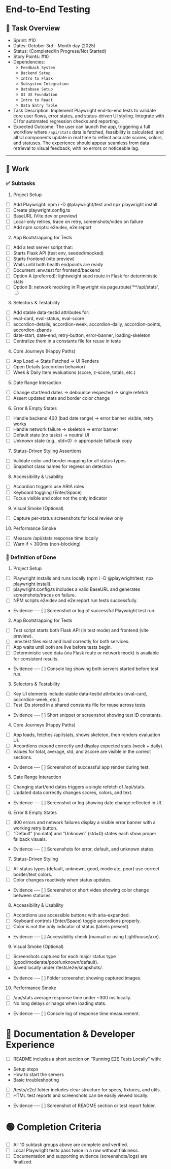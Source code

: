 # End-to-End Testing

## 📝 Task Overview
* Sprint: #10
* Dates: October 3rd - Month day (2025)
* Status: (Completed/In Progress/Not Started)
* Story Points: #10
* Dependencies:
  * `Feedback System`
  * `Backend Setup`
  * `Intro to Flask`
  * `Subsystem Integration`
  * `Database Setup`
  * `UI UX Foundation`
  * `Intro to React`
  * `Data Entry Table`
* Task Description: Implement Playwright end-to-end tests to validate core user flows, error states, and status-driven UI styling. Integrate with CI for automated regression checks and reporting.
* Expected Outcome: The user can launch the app, triggering a full workflow where `/api/stats` data is fetched, feasibility is calculated, and all UI components update in real time to reflect accurate scores, colors, and statuses. The experience should appear seamless from data retrieval to visual feedback, with no errors or noticeable lag.

---

## 🔧 Work

### ✅ Subtasks
1. Project Setup
- [ ] Add Playwright: npm i -D @playwright/test and npx playwright install
- [ ] Create playwright.config.ts
- [ ] BaseURL (Vite dev or preview)
- [ ] Local-only retries, trace on retry, screenshots/video on failure
- [ ] Add npm scripts: e2e:dev, e2e:report

2. App Bootstrapping for Tests
- [ ] Add a test server script that:
- [ ] Starts Flask API (test env, seeded/mocked)
- [ ] Starts frontend (vite preview)
- [ ] Waits until both health endpoints are ready
- [ ] Document .env.test for frontend/backend
- [ ] Option A (preferred): lightweight seed route in Flask for deterministic stats
- [ ] Option B: network mocking in Playwright via page.route('**/api/stats', ...)

3. Selectors & Testability
- [ ] Add stable data-testid attributes for:
- [ ] eval-card, eval-status, eval-score
- [ ] accordion-details, accordion-week, accordion-daily, accordion-points, accordion-zbands
- [ ] date-start, date-end, retry-button, error-banner, loading-skeleton
- [ ] Centralize them in a constants file for reuse in tests

4. Core Journeys (Happy Paths)
- [ ] App Load → Stats Fetched → UI Renders
- [ ] Open Details (accordion behavior)
- [ ] Week & Daily Item evaluations (score, z-score, totals, etc.)

5. Date Range Interaction
- [ ] Change start/end dates → debounce respected → single refetch
- [ ] Assert updated stats and border color change

6. Error & Empty States
- [ ] Handle backend 400 (bad date range) → error banner visible, retry works
- [ ] Handle network failure → skeleton → error banner
- [ ] Default state (no tasks) → neutral UI
- [ ] Unknown state (e.g., std=0) → appropriate fallback copy

7. Status-Driven Styling Assertions
- [ ] Validate color and border mapping for all status types
- [ ] Snapshot class names for regression detection

8. Accessibility & Usability
- [ ] Accordion triggers use ARIA roles
- [ ] Keyboard toggling (Enter/Space)
- [ ] Focus visible and color not the only indicator

9. Visual Smoke (Optional)
- [ ] Capture per-status screenshots for local review only

10. Performance Smoke
- [ ] Measure /api/stats response time locally
- [ ] Warn if > 300ms (non-blocking)

### 📘 Definition of Done
1) Project Setup
- [ ] Playwright installs and runs locally (npm i -D @playwright/test, npx playwright install).
- [ ] playwright.config.ts includes a valid BaseURL and generates screenshots/traces on failure.
- [ ] NPM scripts e2e:dev and e2e:report run tests successfully.
- Evidence
--- [ ] Screenshot or log of successful Playwright test run.

2) App Bootstrapping for Tests
- [ ] Test script starts both Flask API (in test mode) and frontend (vite preview).
- [ ] .env.test files exist and load correctly for both services.
- [ ] App waits until both are live before tests begin.
- [ ] Deterministic seed data (via Flask route or network mock) is available for consistent results.
- Evidence
--- [ ] Console log showing both servers started before test run.

3) Selectors & Testability
- [ ] Key UI elements include stable data-testid attributes (eval-card, accordion-week, etc.).
- [ ] Test IDs stored in a shared constants file for reuse across tests.
- Evidence
--- [ ] Short snippet or screenshot showing test ID constants.

4) Core Journeys (Happy Paths)
- [ ] App loads, fetches /api/stats, shows skeleton, then renders evaluation UI.
- [ ] Accordions expand correctly and display expected stats (week + daily).
- [ ] Values for total, average, std, and zscore are visible in the correct sections.
- Evidence
--- [ ] Screenshot of successful app render during test.

5) Date Range Interaction
- [ ] Changing start/end dates triggers a single refetch of /api/stats.
- [ ] Updated data correctly changes scores, colors, and text.
- Evidence
--- [ ] Screenshot or log showing date change reflected in UI.

6) Error & Empty States
- [ ] 400 errors and network failures display a visible error banner with a working retry button.
- [ ] “Default” (no data) and “Unknown” (std=0) states each show proper fallback visuals.
- Evidence
--- [ ] Screenshots for error, default, and unknown states.

7) Status-Driven Styling
- [ ] All status types (default, unknown, good, moderate, poor) use correct border/text colors.
- [ ] Color changes reactively when status updates.
- Evidence
--- [ ] Screenshot or short video showing color change between statuses.

8) Accessibility & Usability
- [ ] Accordions use accessible buttons with aria-expanded.
- [ ] Keyboard controls (Enter/Space) toggle accordions properly.
- [ ] Color is not the only indicator of status (labels present).
- Evidence
--- [ ] Accessibility check (manual or using Lighthouse/axe).

9) Visual Smoke (Optional)
- [ ] Screenshots captured for each major status type (good/moderate/poor/unknown/default).
- [ ] Saved locally under /tests/e2e/snapshots/.
- Evidence
--- [ ] Folder screenshot showing captured images.

10) Performance Smoke
- [ ] /api/stats average response time under ~300 ms locally.
- [ ] No long delays or hangs when loading stats.
- Evidence
--- [ ] Console log of response time measurement.



# 🧾 Documentation & Developer Experience
- [ ] README includes a short section on “Running E2E Tests Locally” with:
- Setup steps
- How to start the servers
- Basic troubleshooting
- [ ] /tests/e2e/ folder includes clear structure for specs, fixtures, and utils.
- [ ] HTML test reports and screenshots can be easily viewed locally.
- Evidence
--- [ ] Screenshot of README section or test report folder.

# 🟢 Completion Criteria
- [ ] All 10 subtask groups above are complete and verified.
- [ ] Local Playwright tests pass twice in a row without flakiness.
- [ ] Documentation and supporting evidence (screenshots/logs) are finalized.
